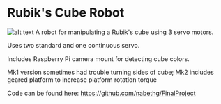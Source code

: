 # Rubik's Cube Robot
![alt text](https://github.com/suyu-chen/Rubiks-Cube-Robot/blob/main/Photo.png)
A robot for manipulating a Rubik's cube using 3 servo motors.

Uses two standard and one continuous servo.

Includes Raspberry Pi camera mount for detecting cube colors.

Mk1 version sometimes had trouble turning sides of cube; Mk2 includes geared platform to increase platform rotation torque

Code can be found here: https://github.com/nabethg/FinalProject
